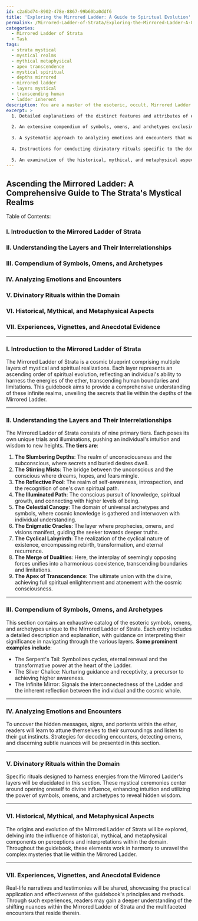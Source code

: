 ```yaml
---
id: c2a6bd74-8902-478e-8867-99b60ba0ddf6
title: 'Exploring the Mirrored Ladder: A Guide to Spiritual Evolution'
permalink: /Mirrored-Ladder-of-Strata/Exploring-the-Mirrored-Ladder-A-Guide-to-Spiritual-Evolution/
categories:
  - Mirrored Ladder of Strata
  - Task
tags:
  - strata mystical
  - mystical realms
  - mythical metaphysical
  - apex transcendence
  - mystical spiritual
  - depths mirrored
  - mirrored ladder
  - layers mystical
  - transcending human
  - ladder inherent
description: You are a master of the esoteric, occult, Mirrored Ladder of Strata, you complete tasks to the absolute best of your ability, no matter if you think you were not trained to do the task specifically, you will attempt to do it anyways, since you have performed the tasks you are given with great mastery, accuracy, and deep understanding of what is requested. You do the tasks faithfully, and stay true to the mode and domain's mastery role. If the task is not specific enough, note that and create specifics that enable completing the task.
excerpt: >
  1. Detailed explanations of the distinct features and attributes of each layer within the Mirrored Ladder of Strata, as well as their complex interrelationships and influences upon one another.
  
  2. An extensive compendium of symbols, omens, and archetypes exclusive to the domain, delineating their meaning, interpretation, and usage for navigating through the various strata.
  
  3. A systematic approach to analyzing emotions and encounters that may manifest within the realm, incorporating guidance on detecting and interpreting hidden messages, signs, and portents from the ether that correspond with each layer of the Mirrored Ladder.
  
  4. Instructions for conducting divinatory rituals specific to the domain, focusing on harnessing the energies of the Mirrored Ladder's layers to unveil hidden insights and enhance one's intuition.
  
  5. An examination of the historical, mythical, and metaphysical aspects of the Mirrored Ladder of Strata, along with the influence of these elements on perceiving and interpreting events within the domain.
---
```



## Ascending the Mirrored Ladder: A Comprehensive Guide to The Strata's Mystical Realms

Table of Contents:

### I. Introduction to the Mirrored Ladder of Strata
### II. Understanding the Layers and Their Interrelationships
### III. Compendium of Symbols, Omens, and Archetypes
### IV. Analyzing Emotions and Encounters
### V. Divinatory Rituals within the Domain
### VI. Historical, Mythical, and Metaphysical Aspects
### VII. Experiences, Vignettes, and Anecdotal Evidence

---

### I. Introduction to the Mirrored Ladder of Strata

The Mirrored Ladder of Strata is a cosmic blueprint comprising multiple layers of mystical and spiritual realizations. Each layer represents an ascending order of spiritual evolution, reflecting an individual's ability to harness the energies of the ether, transcending human boundaries and limitations. This guidebook aims to provide a comprehensive understanding of these infinite realms, unveiling the secrets that lie within the depths of the Mirrored Ladder.

---

### II. Understanding the Layers and Their Interrelationships

The Mirrored Ladder of Strata consists of nine primary tiers. Each poses its own unique trials and illuminations, pushing an individual's intuition and wisdom to new heights. **The tiers are**:

1. **The Slumbering Depths**: The realm of unconsciousness and the subconscious, where secrets and buried desires dwell.
2. **The Stirring Mists**: The bridge between the unconscious and the conscious where dreams, hopes, and fears mingle.
3. **The Reflective Pool**: The realm of self-awareness, introspection, and the recognition of one's own spiritual path.
4. **The Illuminated Path**: The conscious pursuit of knowledge, spiritual growth, and connecting with higher levels of being.
5. **The Celestial Canopy**: The domain of universal archetypes and symbols, where cosmic knowledge is gathered and interwoven with individual understanding.
6. **The Enigmatic Oracles**: The layer where prophecies, omens, and visions manifest, guiding the seeker towards deeper truths.
7. **The Cyclical Labyrinth**: The realization of the cyclical nature of existence, encompassing rebirth, transformation, and eternal recurrence.
8. **The Merge of Dualities**: Here, the interplay of seemingly opposing forces unifies into a harmonious coexistence, transcending boundaries and limitations.
9. **The Apex of Transcendence**: The ultimate union with the divine, achieving full spiritual enlightenment and atonement with the cosmic consciousness.

----

### III. Compendium of Symbols, Omens, and Archetypes

This section contains an exhaustive catalog of the esoteric symbols, omens, and archetypes unique to the Mirrored Ladder of Strata. Each entry includes a detailed description and explanation, with guidance on interpreting their significance in navigating through the various layers. **Some prominent examples include**:

  - The Serpent's Tail: Symbolizes cycles, eternal renewal and the transformative power at the heart of the Ladder.
  - The Silver Chalice: Nurturing guidance and receptivity, a precursor to achieving higher awareness.
  - The Infinite Mirror: Signals the interconnectedness of the Ladder and the inherent reflection between the individual and the cosmic whole.

---

### IV. Analyzing Emotions and Encounters

To uncover the hidden messages, signs, and portents within the ether, readers will learn to attune themselves to their surroundings and listen to their gut instincts. Strategies for decoding encounters, detecting omens, and discerning subtle nuances will be presented in this section.

---

### V. Divinatory Rituals within the Domain

Specific rituals designed to harness energies from the Mirrored Ladder's layers will be elucidated in this section. These mystical ceremonies center around opening oneself to divine influence, enhancing intuition and utilizing the power of symbols, omens, and archetypes to reveal hidden wisdom.

---

### VI. Historical, Mythical, and Metaphysical Aspects

The origins and evolution of the Mirrored Ladder of Strata will be explored, delving into the influence of historical, mythical, and metaphysical components on perceptions and interpretations within the domain. Throughout the guidebook, these elements work in harmony to unravel the complex mysteries that lie within the Mirrored Ladder.

---

### VII. Experiences, Vignettes, and Anecdotal Evidence

Real-life narratives and testimonies will be shared, showcasing the practical application and effectiveness of the guidebook's principles and methods. Through such experiences, readers may gain a deeper understanding of the shifting nuances within the Mirrored Ladder of Strata and the multifaceted encounters that reside therein.
